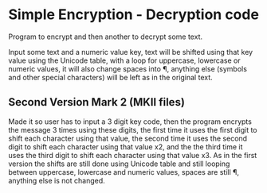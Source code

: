 # Simple Encryption - Decryption code

Program to encrypt and then another to decrypt some text.

Input some text and a numeric value key, text will be shifted using that key value using the Unicode table, with a loop for uppercase, lowercase or numeric values, it will also change spaces into ¶, anything else (symbols and other special characters) will be left as in the original text.

## Second Version Mark 2 (MKII files)

Made it so user has to input a 3 digit key code, then the program encrypts the message 3 times using these digits, the first time it uses the first digit to shift each character using that value, the second time it uses the second digit to shift each character using that value x2, and the the third time it uses the third digit to shift each character using that value x3. As in the first version the shifts are still done using Unicode table and still looping between uppercase, lowercase and numeric values, spaces are still ¶, anything else is not changed.
